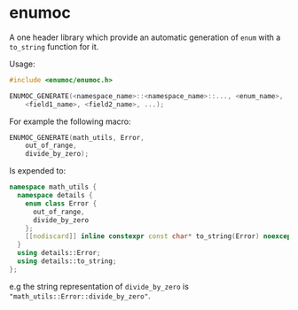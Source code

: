 # enumoc

A one header library which provide an automatic generation of `enum` with a `to_string` function for it.

Usage:

```cpp
#include <enumoc/enumoc.h>

ENUMOC_GENERATE(<namespace_name>::<namespace_name>::..., <enum_name>,
    <field1_name>, <field2_name>, ...);
```

For example the following macro:

```cpp
ENUMOC_GENERATE(math_utils, Error,
    out_of_range,
    divide_by_zero);
```

Is expended to:

```cpp
namespace math_utils {
  namespace details {
    enum class Error {
      out_of_range,
      divide_by_zero
    };
    [[nodiscard]] inline constexpr const char* to_string(Error) noexcept { ... }
  }
  using details::Error;
  using details::to_string;
};
```

e.g the string representation of `divide_by_zero` is `"math_utils::Error::divide_by_zero"`. 








